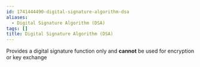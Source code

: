 ```yaml
---
id: 1741444490-digital-signature-algorithm-dsa
aliases:
  - Digital Signature Algorithm (DSA)
tags: []
title: Digital Signature Algorithm (DSA)
---
```


Provides a digital signature function only and **cannot**  be used for encryption or key exchange
